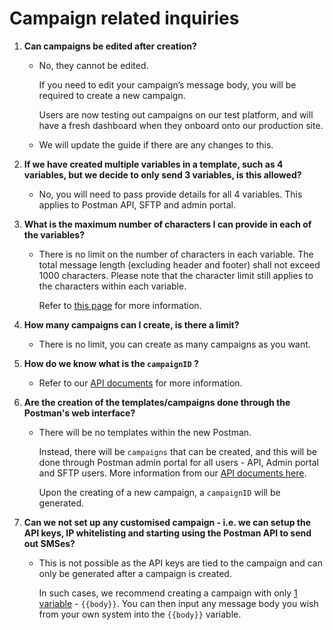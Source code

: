 # Campaign related inquiries

1.  **Can campaigns be edited after creation?**

    *   No, they cannot be edited.

        If you need to edit your campaign’s message body, you will be required to create a new campaign.

        Users are now testing out campaigns on our test platform, and will have a fresh dashboard when they onboard onto our production site.
    * We will update the guide if there are any changes to this.&#x20;


2.  **If we have created multiple variables in a template, such as 4 variables, but we decide to only send 3 variables, is this allowed?**

    * No, you will need to pass provide details for all 4 variables. This applies to Postman API, SFTP and admin portal.


3.  **What is the maximum number of characters I can provide in each of the variables?**

    *   There is no limit on the number of characters in each variable. The total message length (excluding header and footer) shall not exceed 1000 characters. Please note that the character limit still applies to the characters within each variable.

        Refer to [this page](../../postman-v2-general-user-guide-mop/create-campaign/#character-count) for more information.


4.  **How many campaigns can I create, is there a limit?**

    * There is no limit, you can create as many campaigns as you want.


5.  **How do we know what is the `campaignID` ?**

    * Refer to our [API documents](https://api-docs.postman.gov.sg/campaigns-and-messages/create-campaign) for more information.


6.  **Are the creation of the templates/campaigns done through the Postman's web interface?**

    *   There will be no templates within the new Postman.

        Instead, there will be `campaigns` that can be created, and this will be done through Postman admin portal for all users - API, Admin portal and SFTP users. More information from our [API documents here](https://api-docs.postman.gov.sg/campaigns-and-messages/create-campaign).

        Upon the creating of a new campaign, a `campaignID` will be generated.


7. **Can we not set up any customised campaign - i.e. we can setup the API keys, IP whitelisting and starting using the Postman API to send out SMSes?**
   *   This is not possible as the API keys are tied to the campaign and can only be generated after a campaign is created.

       In such cases, we recommend creating a campaign with only [1 variable](../../postman-v2-admin-portal-for-api-users-mop/sending-messages-via-postman-api.md#api-users-who-do-not-want-to-manage-your-message-templates-within-postman) - `{{body}}`. You can then input any message body you wish from your own system into the `{{body}}` variable.
